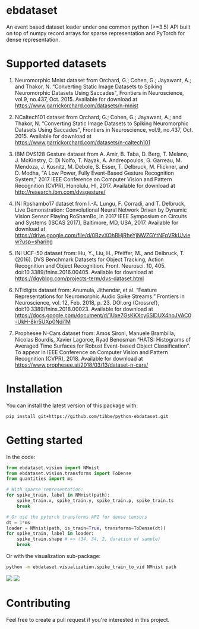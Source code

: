 ebdataset
=========

An event based dataset loader under one common python (>=3.5) API built on top of numpy record arrays for sparse representation and PyTorch for dense representation.

# Supported datasets

1. Neuromorphic Mnist dataset from
    Orchard, G.; Cohen, G.; Jayawant, A.; and Thakor, N.
    “Converting Static Image Datasets to Spiking Neuromorphic Datasets Using Saccades",
    Frontiers in Neuroscience, vol.9, no.437, Oct. 2015. Available for download at https://www.garrickorchard.com/datasets/n-mnist

2. NCaltech101 dataset from
    Orchard, G.; Cohen, G.; Jayawant, A.; and Thakor, N.
    “Converting Static Image Datasets to Spiking Neuromorphic Datasets Using Saccades",
    Frontiers in Neuroscience, vol.9, no.437, Oct. 2015. Available for download at https://www.garrickorchard.com/datasets/n-caltech101

3. IBM DVS128 Gesture dataset from
    A. Amir, B. Taba, D. Berg, T. Melano, J. McKinstry, C. Di Nolfo, T. Nayak, A. Andreopoulos, G. Garreau, M. Mendoza, J. Kusnitz, M. Debole, S. Esser, T. Delbruck, M. Flickner, and D. Modha,
    "A Low Power, Fully Event-Based Gesture Recognition System,"
    2017 IEEE Conference on Computer Vision and Pattern Recognition (CVPR), Honolulu, HI, 2017. Available for download at http://research.ibm.com/dvsgesture/

4. INI Roshambo17 dataset from
    I.-A. Lungu, F. Corradi, and T. Delbruck,
    Live Demonstration: Convolutional Neural Network Driven by Dynamic Vision Sensor Playing RoShamBo,
    in 2017 IEEE Symposium on Circuits and Systems (ISCAS 2017), Baltimore, MD, USA, 2017. Available for download at https://drive.google.com/file/d/0BzvXOhBHjRheYjNWZGYtNFpVRkU/view?usp=sharing

5. INI UCF-50 dataset from:
    Hu, Y., Liu, H., Pfeiffer, M., and Delbruck, T. (2016).
    DVS Benchmark Datasets for Object Tracking, Action Recognition and Object Recognition.
    Front. Neurosci. 10, 405. doi:10.3389/fnins.2016.00405. Available for download at https://dgyblog.com/projects-term/dvs-dataset.html

6. NTidigits dataset from:
    Anumula, Jithendar, et al. “Feature Representations for Neuromorphic Audio Spike Streams.”
    Frontiers in Neuroscience, vol. 12, Feb. 2018, p. 23. DOI.org (Crossref), doi:10.3389/fnins.2018.00023. Available for download at https://docs.google.com/document/d/1Uxe7GsKKXcy6SlDUX4hoJVAC0-UkH-8kr5UXp0Ndi1M

7. Prophesee N-Cars dataset from:
    Amos Sironi, Manuele Brambilla, Nicolas Bourdis, Xavier Lagorce, Ryad Benosman
    “HATS: Histograms of Averaged Time Surfaces for Robust Event-based Object Classification”.
    To appear in IEEE Conference on Computer Vision and Pattern Recognition (CVPR), 2018. Available for download at https://www.prophesee.ai/2018/03/13/dataset-n-cars/

# Installation
You can install the latest version of this package with:
```bash
pip install git+https://github.com/tihbe/python-ebdataset.git
```

# Getting started

In the code:
```python
from ebdataset.vision import NMnist
from ebdataset.vision.transforms import ToDense
from quantities import ms

# With sparse representation:
for spike_train, label in NMnist(path):
    spike_train.x, spike_train.y, spike_train.p, spike_train.ts
    break

# Or use the pytorch transforms API for dense tensors
dt = 1*ms
loader = NMnist(path, is_train=True, transforms=ToDense(dt))
for spike_train, label in loader:
    spike_train.shape # => (34, 34, 2, duration of sample)
    break
```

Or with the visualization sub-package:
```bash
python -m ebdataset.visualization.spike_train_to_vid NMnist path
```

![](images/nmnist-2.gif) ![](images/nmnist-9.gif)

# Contributing

Feel free to create a pull request if you're interested in this project. 
